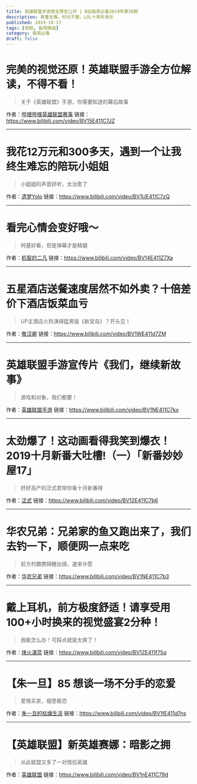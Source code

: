 ```yaml
---
title: 英雄联盟手游首支预告公开 | B站每周必看2019年第30期
description: 青春无悔，时光不散，LOL十周年快乐
published: 2019-10-17
tags: [视频, 每周精选]
category: 每周必看
draft: false
---
```


# 完美的视觉还原！英雄联盟手游全方位解读，不得不看！
> 关于《英雄联盟》手游，你需要知道的幕后故事

作者：[哔哩哔哩英雄联盟赛事](https://space.bilibili.com/50329118)
链接：https://www.bilibili.com/video/BV15E411C7JZ

---

# 我花12万元和300多天，遇到一个让我终生难忘的陪玩小姐姐
> 小姐姐的声音好听，太治愈了

作者：[遗梦Yolo](https://space.bilibili.com/36825256)
链接：https://www.bilibili.com/video/BV1UE411C7zQ

---

# 看完心情会变好哦～
> 柯基好看，但是弹幕才是精髓

作者：[机智的二凡](https://space.bilibili.com/34884036)
链接：https://www.bilibili.com/video/BV14E411Z7Xa

---

# 五星酒店送餐速度居然不如外卖？十倍差价下酒店饭菜血亏
> UP主酒店火热演绎猛男版《新宝岛》？开头见！

作者：[敬汉卿](https://space.bilibili.com/9824766)
链接：https://www.bilibili.com/video/BV1WE411d7ZM

---

# 英雄联盟手游宣传片《我们，继续新故事》
> 游戏和对象，我们都要！

作者：[英雄联盟手游](https://space.bilibili.com/473940554)
链接：https://www.bilibili.com/video/BV1NE411C7kx

---

# 太劲爆了！这动画看得我笑到爆衣！2019十月新番大吐槽!（一）「新番妙妙屋17」
> 肝好高产的泛式君带你看十月新番呀

作者：[泛式](https://space.bilibili.com/63231)
链接：https://www.bilibili.com/video/BV12E411C7b6

---

# 华农兄弟：兄弟家的鱼又跑出来了，我们去钓一下，顺便网一点来吃
> 前方村霸携锦鲤出镜，速来许愿

作者：[华农兄弟](https://space.bilibili.com/250858633)
链接：https://www.bilibili.com/video/BV1NE411C7b3

---

# 戴上耳机，前方极度舒适！请享受用100+小时换来的视觉盛宴2分种！
> 我能怎么办！可踩点就是太爽了！

作者：[烽火湛蓝](https://space.bilibili.com/7594110)
链接：https://www.bilibili.com/video/BV1ZE411f75q

---

# 【朱一旦】85 想谈一场不分手的恋爱
> 爱情买卖，细思极恐

作者：[朱一旦的枯燥生活](https://space.bilibili.com/437316738)
链接：https://www.bilibili.com/video/BV1fE411d7ns

---

# 【英雄联盟】新英雄赛娜：暗影之拥
> 从此联盟又多了一对情侣英雄

作者：[英雄联盟](https://space.bilibili.com/178778949)
链接：https://www.bilibili.com/video/BV1nE411C79d

